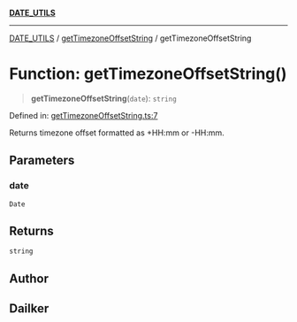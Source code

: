 [**DATE_UTILS**](../../README.md)

***

[DATE_UTILS](../../README.md) / [getTimezoneOffsetString](../README.md) / getTimezoneOffsetString

# Function: getTimezoneOffsetString()

> **getTimezoneOffsetString**(`date`): `string`

Defined in: [getTimezoneOffsetString.ts:7](https://github.com/dailker/everyutil-js/blob/7799f3f003cb23f425be3f1c83c38483e2648188/src/date/getTimezoneOffsetString.ts#L7)

Returns timezone offset formatted as +HH:mm or -HH:mm.

## Parameters

### date

`Date`

## Returns

`string`

## Author

## Dailker
